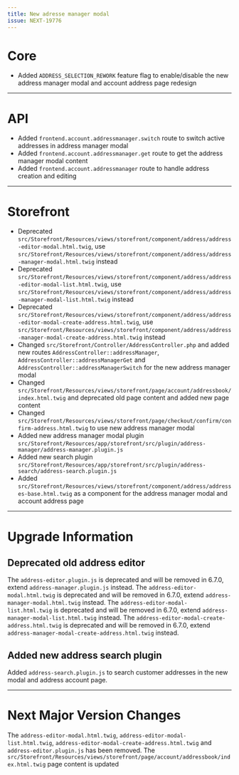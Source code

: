 ```yaml
---
title: New adresse manager modal
issue: NEXT-19776
---
```

# Core
* Added `ADDRESS_SELECTION_REWORK` feature flag to enable/disable the new address manager modal and account address page redesign 
___
# API
* Added `frontend.account.addressmanager.switch` route to switch active addresses in address manager modal
* Added `frontend.account.addressmanager.get` route to get the address manager modal content
* Added `frontend.account.addressmanager` route to handle address creation and editing
___
# Storefront
* Deprecated `src/Storefront/Resources/views/storefront/component/address/address-editor-modal.html.twig`, use `src/Storefront/Resources/views/storefront/component/address/address-manager-modal.html.twig` instead
* Deprecated `src/Storefront/Resources/views/storefront/component/address/address-editor-modal-list.html.twig`, use `src/Storefront/Resources/views/storefront/component/address/address-manager-modal-list.html.twig` instead
* Deprecated `src/Storefront/Resources/views/storefront/component/address/address-editor-modal-create-address.html.twig`, use `src/Storefront/Resources/views/storefront/component/address/address-manager-modal-create-address.html.twig` instead
* Changed `src/Storefront/Controller/AddressController.php` and added new routes `AddressController::addressManager`, `AddressController::addressManagerGet` and `AddressController::addressManagerSwitch` for the new address manager modal
* Changed `src/Storefront/Resources/views/storefront/page/account/addressbook/index.html.twig` and deprecated old page content and added new page content
* Changed `src/Storefront/Resources/views/storefront/page/checkout/confirm/confirm-address.html.twig` to use new address manager modal
* Added new address manager modal plugin `src/Storefront/Resources/app/storefront/src/plugin/address-manager/address-manager.plugin.js`
* Added new search plugin `src/Storefront/Resources/app/storefront/src/plugin/address-search/address-search.plugin.js`
* Added `src/Storefront/Resources/views/storefront/component/address/addresses-base.html.twig` as a component for the address manager modal and account address page
___
# Upgrade Information

## Deprecated old address editor

The `address-editor.plugin.js` is deprecated and will be removed in 6.7.0, extend `address-manager.plugin.js` instead.
The `address-editor-modal.html.twig` is deprecated and will be removed in 6.7.0, extend `address-manager-modal.html.twig` instead.
The `address-editor-modal-list.html.twig` is deprecated and will be removed in 6.7.0, extend `address-manager-modal-list.html.twig` instead.
The `address-editor-modal-create-address.html.twig` is deprecated and will be removed in 6.7.0, extend `address-manager-modal-create-address.html.twig` instead.

## Added new address search plugin

Added `address-search.plugin.js` to search customer addresses in the new modal and address account page.
___
# Next Major Version Changes

The `address-editor-modal.html.twig`, `address-editor-modal-list.html.twig`, `address-editor-modal-create-address.html.twig` and `address-editor.plugin.js` has been removed.
The `src/Storefront/Resources/views/storefront/page/account/addressbook/index.html.twig` page content is updated